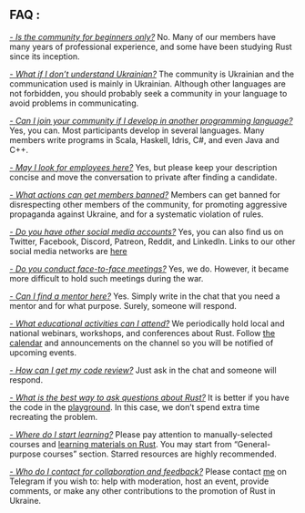 
## FAQ :

<ins>*- Is the community for beginners only?*</ins>
No. Many of our members have many years of professional experience, and some have been studying Rust since its inception.

<ins>*- What if I don’t understand Ukrainian?*</ins>
The community is Ukrainian and the communication used is mainly in Ukrainian. Although other languages are not forbidden, you should probably seek a community in your language to avoid problems in communicating.

<ins>*- Can I join your community if I develop in another programming language?*</ins>
Yes, you can. Most participants develop in several languages. Many members write programs in Scala, Haskell, Idris, C#, and even Java and C++.

<ins>*- May I look for employees here?*</ins>
Yes, but please keep your description concise and move the conversation to private after finding a candidate.

<ins>*- What actions can get members  banned?*</ins>
Members can get banned for disrespecting other members of the community, for promoting aggressive propaganda against Ukraine, and for a systematic violation of rules.

<ins>*- Do you have other social media accounts?*</ins>
Yes, you can also find us on Twitter, Facebook, Discord, Patreon, Reddit, and LinkedIn. Links to our other social media networks are [here](https://t.me/rustlang_ua/2383)   

<ins>*- Do you conduct face-to-face meetings?*</ins>
Yes, we do. However, it became more difficult to hold such meetings during the war.

<ins>*- Can I find a mentor here?*</ins>
Yes. Simply write in the chat that you need a mentor and for what purpose. Surely, someone will respond.

<ins>*- What educational activities can I attend?*</ins>
We periodically hold local and national webinars, workshops, and conferences about Rust. Follow  [the calendar](https://calendar.google.com/calendar/u/0?cid=OWpobWZuYTJmdjcyNjFxNjNzaDV1aHZhNWNAZ3JvdXAuY2FsZW5kYXIuZ29vZ2xlLmNvbQ) and announcements on the channel so you will be notified of upcoming events.

<ins>*- How can I get my code review?*</ins>
Just ask in the chat and someone will respond.

<ins>*- What is the best way to ask questions about Rust?*</ins>
It is better if you have the code in the [playground](https://play.rust-lang.org/). In this case, we don’t spend extra time recreating the problem.

<ins>*- Where do I start learning?*</ins>
Please pay attention to manually-selected courses and [learning materials on Rust](https://github.com/Learn-Together-Pro/LearnRustTogether). You may start from “General-purpose courses” section. Starred resources are highly recommended.

<ins>*- Who do I contact for collaboration and feedback?*</ins>
Please contact [me](https://t.me/wandalen_me) on Telegram if you wish to: help with moderation, host an event, provide comments, or make any other contributions to the promotion of Rust in Ukraine.
